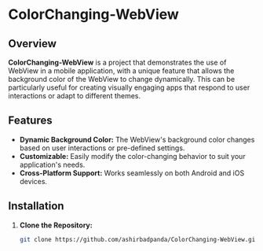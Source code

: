 # ColorChanging-WebView

## Overview

**ColorChanging-WebView** is a project that demonstrates the use of WebView in a mobile application, with a unique feature that allows the background color of the WebView to change dynamically. This can be particularly useful for creating visually engaging apps that respond to user interactions or adapt to different themes.

## Features

- **Dynamic Background Color:** The WebView's background color changes based on user interactions or pre-defined settings.
- **Customizable:** Easily modify the color-changing behavior to suit your application's needs.
- **Cross-Platform Support:** Works seamlessly on both Android and iOS devices.

## Installation

1. **Clone the Repository:**
   ```bash
   git clone https://github.com/ashirbadpanda/ColorChanging-WebView.git
